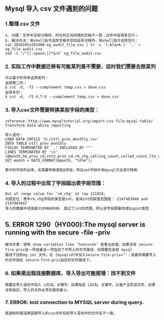 ## Mysql 导入 csv 文件遇到的问题
### 1.整理 csv 文件
    a. 问题：文件中没有分隔符，列与列之间间隔的空格不一致；文件中有很多空行；
    b. 解决办法：用shell指令去除空格并添加逗号分隔符，用shell指令去除空行：
    cat 201810to201908-og_audit_file.csv | tr -s '[:blank:]' ',' > og_file_audit.csv
    sed -i '/^[[:space:]]*$/d' og_file_audit.csv

### 2. 实际工作中数据迁移有可能某列是不需要，这时我们需要去除某列
    可以基于列号来去除某列：
    去除第二列：
    $ cut -d, -f2 --complement temp.csv > done.csv
    去除多列：
    $ cut -d, -f2-4,7-9 --complement temp.csv > done.csv

### 3. 导入csv文件需要转换某些字段的类型：
    reference：http://www.mysqltutorial.org/import-csv-file-mysql-table/
    Transform data while importing
    
    导入语句：
    LOAD DATA INFILE 'd:/sttl_prov_monthly.csv'
    INTO TABLE sttl_prov_monthly
    FIELDS TERMINATED BY ',' ENCLOSED BY '"'
    LINES TERMINATED BY '\n'
    (@month,hm_prov_cd,vstd_prov_cd,rm_chg,calling_count,called_count,lte_called_count,rm_chg_dur,sttl_rm_chg_dur,vpmn_rm_chg,vpmn_calling_count,vpmn_called_count,lte_vpmn_called_count,vpmn_rm_chg_dur,sttl_vpmn_rm_chg_dur)
    SET month = DATE_FORMAT(@month, "%Y%m");
    
    表中的字段列出来，在需要转换类型@字段，然后set字段中用mysql方法进行转换
    
### 4. 导入的过程中出现了字段超出表字段范围：
    Out of range value for 'rm_chg' at row 121918;
    问题定位：表中rm_chg字段的类型是int，查询int的取值范围是：-2147483648 and 2147483647
    导入的数据中该值是3199080506  超过了int的范围，所以该字段需要改成bigint类型

## 5. ERROR 1290（HY000):The mysql server is running with the secure -file -priv
    解决方案：使用 show variables like ‘%secure%’ 查看当前值，如果没有 secure-fire-priv这一项或者这一项指定了可导入的文件路径，则需要在安装 mysql
    路径下找到my.ini 文件，在 [mysqlid]中加入secure-file-priv=‘’；或者将需要导入的文件放在 secure-fire-priv指定的文件路径下。
### 6. 如果是远程连接数据库，导入导出可能报错：找不到文件
    需要在导入语句中加入 LOCAL 关键字，如果指定 LOCAL 关键字，从客户主机读文件，如果没有指定，导入的文件必须在服务器上。
### 7. ERROR: lost connection to MYSQL server during query.
    我遇到的错误原因是导入的csv文件名和导入语句中的文件名不一致。




